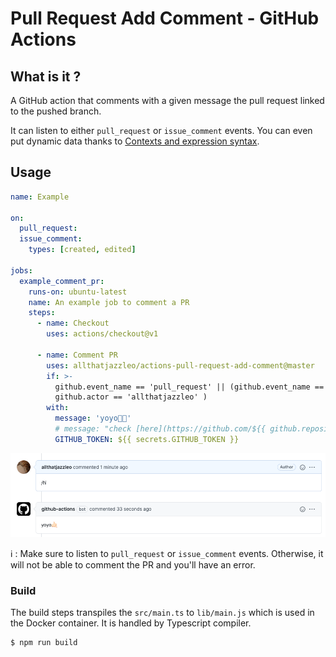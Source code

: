 # Pull Request Add Comment - GitHub Actions

## What is it ?

A GitHub action that comments with a given message the pull request linked to the pushed branch.

It can listen to either `pull_request` or `issue_comment` events.
You can even put dynamic data thanks to [Contexts and expression syntax](https://help.github.com/en/actions/automating-your-workflow-with-github-actions/contexts-and-expression-syntax-for-github-actions).

## Usage

```yaml
name: Example

on: 
  pull_request:
  issue_comment:
    types: [created, edited]

jobs:
  example_comment_pr:
    runs-on: ubuntu-latest
    name: An example job to comment a PR
    steps:
      - name: Checkout
        uses: actions/checkout@v1

      - name: Comment PR
        uses: allthatjazzleo/actions-pull-request-add-comment@master
        if: >-
          github.event_name == 'pull_request' || (github.event_name == 'issue_comment' && github.event.comment.body == '/hi' && 
          github.actor == 'allthatjazzleo' )
        with:
          message: 'yoyo🤙🏻'
          # message: "check [here](https://github.com/${{ github.repository }}/actions/runs/${{ github.run_id }})' dynamic message
          GITHUB_TOKEN: ${{ secrets.GITHUB_TOKEN }}
```

<p align="center">
  <img src="img/yoyo.png">
</p>

:information_source: : Make sure to listen to `pull_request` or `issue_comment` events. 
Otherwise, it will not be able to comment the PR and you'll have an error. 

### Build 

The build steps transpiles the `src/main.ts` to `lib/main.js` which is used in the Docker container. 
It is handled by Typescript compiler. 

```sh
$ npm run build
```